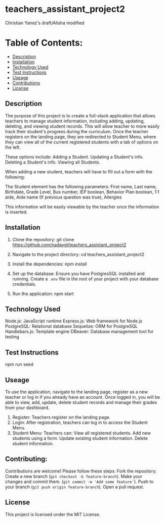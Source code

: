 # teachers_assistant_project2
Christian Yanez's draft/Alisha modified

# Table of Contents:

  - [Description](#description)
  - [Installation](#installation)
  - [Technology Used](#technology-used)
  - [Test Instructions](#test-instructions)
  - [Useage](#useage)
  - [Contributions](#contributing)
  - [License](#license)

  ## Description
  The purpose of this project is to create a full-stack application that allows teachers to manage student information, including adding, updating, deleting, and viewing student records. This will allow teacher to more easily track their student's progress during the curriculum. Once the teacher registers on the landing page, they are redirected to Student Menu, where they can view all of the current registered students with a tab of options on the left.

  These options include:
    Adding a Student.
    Updating a Student's info.
    Deleting a Student's info.
    Viewing all Students.

  When adding a new student, teachers will have to fill out a form with the following:

  The Student element has the following parameters:
    First name,
    Last name,
    Birthdate,
    Grade Level,
    Bus number,
    IEP boolean,
    Behavior Plan boolean,
    1:1 aide,
    Aide name (If previous question was true),
    Allergies

  This information will be easily viewable by the teacher once the information is inserted.

  ## Installation
  1. Clone the repository:
    git clone https://github.com/nadavgl/teachers_assistant_project2

  2. Navigate to the project directory: 
    cd teachers_assistant_project2

  3. Install the dependencies:
    npm install

  4. Set up the database:
    Ensure you have PostgresSQL installed and running.
    Create a `.env` file in the root of your project with your database credentials.

  5. Run the application:
    npm start
  ## Technology Used
  Node.js: JavaScript runtime
  Express.js: Web framework for Node.js
  PostgreSQL: Relational database
  Sequelize: ORM for PostgreSQL
  Handlebars.js: Template engine
  DBeaver: Database management tool for testing
  
  ## Test Instructions
  npm run seed

  ## Useage
  To use the application, navigate to the landing page, register as a new teacher or log in if you already have an account. Once logged in, you will be able to view, add, update, delete student records and manage their grades from your dashboard.

  1. Register: Teachers register on the landing page.
  2. Login: After registration, teachers can log in to access the Student Menu.
  3. Student Menu: Teachers can:
    View all registered students.
    Add new students using a form.
    Update existing student information.
    Delete student information.
 
  ## Contributing:
  Contributions are welcome! Please follow these steps:
    Fork the repository.
    Create a new branch (`git checkout -b feature-branch`).
    Make your changes and commit them. (`git commit -m 'Add some feature'`).
    Push to your branch (`git push origin feature-branch`).
    Open a pull request.

  ## License
  This project is licensed under the MIT License.
  
  
